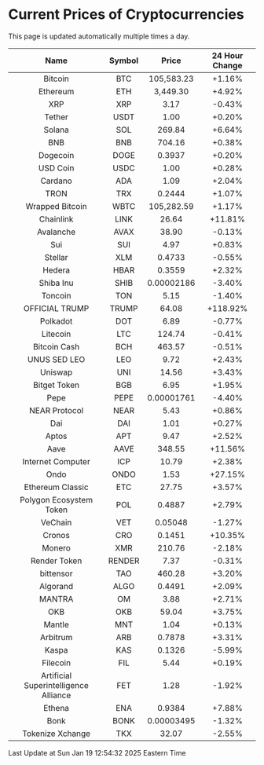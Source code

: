 # Current Prices of Cryptocurrencies
This page is updated automatically multiple times a day.

| Name | Symbol | Price | 24 Hour Change |
| :---: |:---:| :---: | :---: |
| Bitcoin | BTC | 105,583.23 | +1.16% |
| Ethereum | ETH | 3,449.30 | +4.92% |
| XRP | XRP | 3.17 | -0.43% |
| Tether | USDT | 1.00 | +0.20% |
| Solana | SOL | 269.84 | +6.64% |
| BNB | BNB | 704.16 | +0.38% |
| Dogecoin | DOGE | 0.3937 | +0.20% |
| USD Coin | USDC | 1.00 | +0.28% |
| Cardano | ADA | 1.09 | +2.04% |
| TRON | TRX | 0.2444 | +1.07% |
| Wrapped Bitcoin | WBTC | 105,282.59 | +1.17% |
| Chainlink | LINK | 26.64 | +11.81% |
| Avalanche | AVAX | 38.90 | -0.13% |
| Sui | SUI | 4.97 | +0.83% |
| Stellar | XLM | 0.4733 | -0.55% |
| Hedera | HBAR | 0.3559 | +2.32% |
| Shiba Inu | SHIB | 0.00002186 | -3.40% |
| Toncoin | TON | 5.15 | -1.40% |
| OFFICIAL TRUMP | TRUMP | 64.08 | +118.92% |
| Polkadot | DOT | 6.89 | -0.77% |
| Litecoin | LTC | 124.74 | -0.41% |
| Bitcoin Cash | BCH | 463.57 | -0.51% |
| UNUS SED LEO | LEO | 9.72 | +2.43% |
| Uniswap | UNI | 14.56 | +3.43% |
| Bitget Token | BGB | 6.95 | +1.95% |
| Pepe | PEPE | 0.00001761 | -4.40% |
| NEAR Protocol | NEAR | 5.43 | +0.86% |
| Dai | DAI | 1.01 | +0.27% |
| Aptos | APT | 9.47 | +2.52% |
| Aave | AAVE | 348.55 | +11.56% |
| Internet Computer | ICP | 10.79 | +2.38% |
| Ondo | ONDO | 1.53 | +27.15% |
| Ethereum Classic | ETC | 27.75 | +3.57% |
| Polygon Ecosystem Token | POL | 0.4887 | +2.79% |
| VeChain | VET | 0.05048 | -1.27% |
| Cronos | CRO | 0.1451 | +10.35% |
| Monero | XMR | 210.76 | -2.18% |
| Render Token | RENDER | 7.37 | -0.31% |
| bittensor | TAO | 460.28 | +3.20% |
| Algorand | ALGO | 0.4491 | +2.09% |
| MANTRA | OM | 3.88 | +2.71% |
| OKB | OKB | 59.04 | +3.75% |
| Mantle | MNT | 1.04 | +0.13% |
| Arbitrum | ARB | 0.7878 | +3.31% |
| Kaspa | KAS | 0.1326 | -5.99% |
| Filecoin | FIL | 5.44 | +0.19% |
| Artificial Superintelligence Alliance | FET | 1.28 | -1.92% |
| Ethena | ENA | 0.9384 | +7.88% |
| Bonk | BONK | 0.00003495 | -1.32% |
| Tokenize Xchange | TKX | 32.07 | -2.55% |

Last Update at Sun Jan 19 12:54:32 2025 Eastern Time